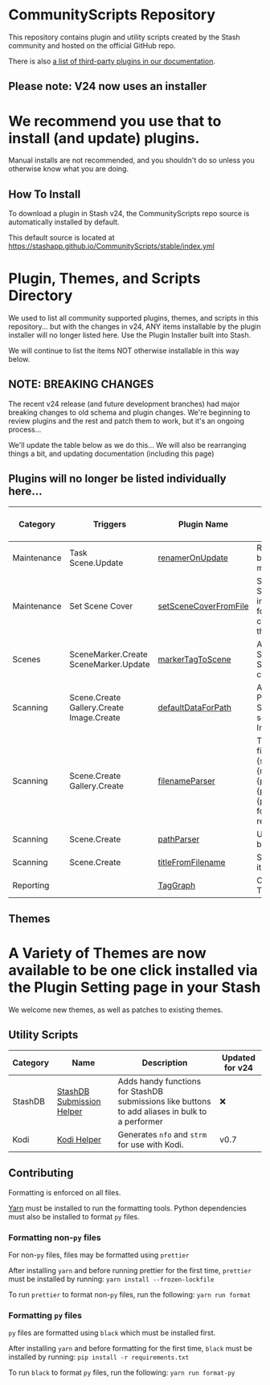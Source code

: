 # CommunityScripts Repository

This repository contains plugin and utility scripts created by the Stash community and hosted on the official GitHub repo.  

There is also [a list of third-party plugins in our documentation](https://docs.stashapp.cc/add-ons/third-party-integrations).

## Please note: V24 now uses an installer
# We recommend you use that to install (and update) plugins.  
Manual installs are not recommended, and you shouldn't do so unless you otherwise know what you are doing.

## How To Install
To download a plugin in Stash v24, the CommunityScripts repo source is automatically installed by default.

This default source is located at https://stashapp.github.io/CommunityScripts/stable/index.yml

# Plugin, Themes, and Scripts Directory
We used to list all community supported plugins, themes, and scripts in this repository...
but with the changes in v24, ANY items installable by the plugin installer will no longer listed here.
Use the Plugin Installer built into Stash.

We will continue to list the items NOT otherwise installable in this way below.

## NOTE: BREAKING CHANGES
The recent v24 release (and future development branches) had major breaking changes to old schema and plugin changes.
We're beginning to review plugins and the rest and patch them to work, but it's an ongoing process...

We'll update the table below as we do this...
We will also be rearranging things a bit, and updating documentation (including this page)

## Plugins will no longer be listed individually here...

Category|Triggers|Plugin Name|Description|Minimum Stash version|Updated for v24|
--------|-----------|-----------|-----------|---------------------|-----
Maintenance|Task<br />Scene.Update|[renamerOnUpdate](plugins/renamerOnUpdate)|Rename/Move your file based on Stash metadata.|v2.4|:white_check_mark: STOPGAP
Maintenance|Set Scene Cover|[setSceneCoverFromFile](plugins/setSceneCoverFromFile)|Searchs Stash for Scenes with a cover image in the same folder and sets the cover image in stash to that image|v0.7|:x:
Scenes|SceneMarker.Create<br />SceneMarker.Update|[markerTagToScene](plugins/markerTagToScene)|Adds primary tag of Scene Marker to the Scene on marker create/update.|v0.8 ([46bbede](https://github.com/stashapp/stash/commit/46bbede9a07144797d6f26cf414205b390ca88f9))|:x:
Scanning|Scene.Create<br />Gallery.Create<br />Image.Create|[defaultDataForPath](plugins/defaultDataForPath)|Adds configured Tags, Performers and/or Studio to all newly scanned Scenes, Images and Galleries..|v0.8|:x:
Scanning|Scene.Create<br />Gallery.Create|[filenameParser](plugins/filenameParser)|Tries to parse filenames, primarily in {studio}.{year}.{month}.{day}.{performer1firstname}.{performer1lastname}.{performer2}.{title} format, into the respective fields|v0.10|:x:
Scanning|Scene.Create|[pathParser](plugins/pathParser)|Updates scene info based on the file path.|v0.17|:x:
Scanning|Scene.Create|[titleFromFilename](plugins/titleFromFilename)|Sets the scene title to its filename|v0.17|:x:
Reporting||[TagGraph](plugins/tagGraph)|Creates a visual of the Tag relations.|v0.7|:x:

## Themes

# A Variety of Themes are now available to be one click installed via the Plugin Setting page in your Stash
We welcome new themes, as well as patches to existing themes.

## Utility Scripts

|Category|Name|Description|Updated for v24|
---------|---------------|-----------|----
StashDB  |[StashDB Submission Helper](/userscripts/StashDB_Submission_Helper)|Adds handy functions for StashDB submissions like buttons to add aliases in bulk to a performer|:x:
Kodi|[Kodi Helper](scripts/kodi-helper)|Generates `nfo` and `strm` for use with Kodi.|v0.7|:x:

## Contributing

Formatting is enforced on all files.

[Yarn](https://yarnpkg.com/en/docs/install) must be installed to run the formatting tools. Python dependencies must also be installed to format `py` files.

### Formatting non-`py` files

For non-`py` files, files may be formatted using `prettier`

After installing `yarn` and before running prettier for the first time, `prettier` must be installed by running: `yarn install --frozen-lockfile`

To run `prettier` to format non-`py` files, run the following: `yarn run format`

### Formatting `py` files

`py` files are formatted using `black` which must be installed first.

After installing `yarn` and before formatting for the first time, `black` must be installed by running: `pip install -r requirements.txt`

To run `black` to format `py` files, run the following: `yarn run format-py`

